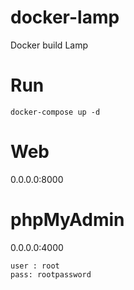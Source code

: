 # docker-lamp
Docker build Lamp

# Run

```
docker-compose up -d
```

# Web
0.0.0.0:8000

# phpMyAdmin
0.0.0.0:4000

```
user : root
pass: rootpassword
```
